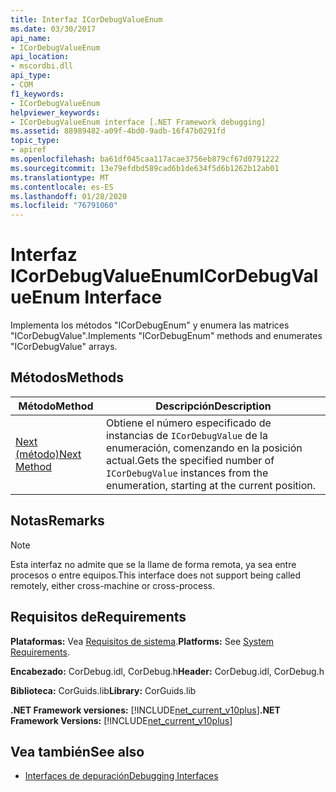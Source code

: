 ```yaml
---
title: Interfaz ICorDebugValueEnum
ms.date: 03/30/2017
api_name:
- ICorDebugValueEnum
api_location:
- mscordbi.dll
api_type:
- COM
f1_keywords:
- ICorDebugValueEnum
helpviewer_keywords:
- ICorDebugValueEnum interface [.NET Framework debugging]
ms.assetid: 88989482-a09f-4bd0-9adb-16f47b0291fd
topic_type:
- apiref
ms.openlocfilehash: ba61df045caa117acae3756eb879cf67d0791222
ms.sourcegitcommit: 13e79efdbd589cad6b1de634f5d6b1262b12ab01
ms.translationtype: MT
ms.contentlocale: es-ES
ms.lasthandoff: 01/28/2020
ms.locfileid: "76791060"
---
```

# <a name="icordebugvalueenum-interface"></a><span data-ttu-id="5b935-102">Interfaz ICorDebugValueEnum</span><span class="sxs-lookup"><span data-stu-id="5b935-102">ICorDebugValueEnum Interface</span></span>
<span data-ttu-id="5b935-103">Implementa los métodos "ICorDebugEnum" y enumera las matrices "ICorDebugValue".</span><span class="sxs-lookup"><span data-stu-id="5b935-103">Implements "ICorDebugEnum" methods and enumerates "ICorDebugValue" arrays.</span></span>  
  
## <a name="methods"></a><span data-ttu-id="5b935-104">Métodos</span><span class="sxs-lookup"><span data-stu-id="5b935-104">Methods</span></span>  
  
|<span data-ttu-id="5b935-105">Método</span><span class="sxs-lookup"><span data-stu-id="5b935-105">Method</span></span>|<span data-ttu-id="5b935-106">Descripción</span><span class="sxs-lookup"><span data-stu-id="5b935-106">Description</span></span>|  
|------------|-----------------|  
|[<span data-ttu-id="5b935-107">Next (método)</span><span class="sxs-lookup"><span data-stu-id="5b935-107">Next Method</span></span>](icordebugvalueenum-next-method.md)|<span data-ttu-id="5b935-108">Obtiene el número especificado de instancias de `ICorDebugValue` de la enumeración, comenzando en la posición actual.</span><span class="sxs-lookup"><span data-stu-id="5b935-108">Gets the specified number of `ICorDebugValue` instances from the enumeration, starting at the current position.</span></span>|  
  
## <a name="remarks"></a><span data-ttu-id="5b935-109">Notas</span><span class="sxs-lookup"><span data-stu-id="5b935-109">Remarks</span></span>  
  
> [!NOTE]
> <span data-ttu-id="5b935-110">Esta interfaz no admite que se la llame de forma remota, ya sea entre procesos o entre equipos.</span><span class="sxs-lookup"><span data-stu-id="5b935-110">This interface does not support being called remotely, either cross-machine or cross-process.</span></span>  
  
## <a name="requirements"></a><span data-ttu-id="5b935-111">Requisitos de</span><span class="sxs-lookup"><span data-stu-id="5b935-111">Requirements</span></span>  
 <span data-ttu-id="5b935-112">**Plataformas:** Vea [Requisitos de sistema](../../../../docs/framework/get-started/system-requirements.md).</span><span class="sxs-lookup"><span data-stu-id="5b935-112">**Platforms:** See [System Requirements](../../../../docs/framework/get-started/system-requirements.md).</span></span>  
  
 <span data-ttu-id="5b935-113">**Encabezado:** CorDebug.idl, CorDebug.h</span><span class="sxs-lookup"><span data-stu-id="5b935-113">**Header:** CorDebug.idl, CorDebug.h</span></span>  
  
 <span data-ttu-id="5b935-114">**Biblioteca:** CorGuids.lib</span><span class="sxs-lookup"><span data-stu-id="5b935-114">**Library:** CorGuids.lib</span></span>  
  
 <span data-ttu-id="5b935-115">**.NET Framework versiones:** [!INCLUDE[net_current_v10plus](../../../../includes/net-current-v10plus-md.md)]</span><span class="sxs-lookup"><span data-stu-id="5b935-115">**.NET Framework Versions:** [!INCLUDE[net_current_v10plus](../../../../includes/net-current-v10plus-md.md)]</span></span>  
  
## <a name="see-also"></a><span data-ttu-id="5b935-116">Vea también</span><span class="sxs-lookup"><span data-stu-id="5b935-116">See also</span></span>

- [<span data-ttu-id="5b935-117">Interfaces de depuración</span><span class="sxs-lookup"><span data-stu-id="5b935-117">Debugging Interfaces</span></span>](debugging-interfaces.md)
